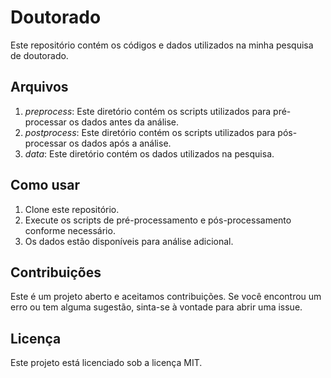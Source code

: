 # Doutorado

Este repositório contém os códigos e dados utilizados na minha pesquisa de doutorado.

## Arquivos

1. *preprocess*: Este diretório contém os scripts utilizados para pré-processar os dados antes da análise.
2. *postprocess*: Este diretório contém os scripts utilizados para pós-processar os dados após a análise.
3. *data*: Este diretório contém os dados utilizados na pesquisa.

## Como usar

1. Clone este repositório.
2. Execute os scripts de pré-processamento e pós-processamento conforme necessário.
3. Os dados estão disponíveis para análise adicional.

## Contribuições

Este é um projeto aberto e aceitamos contribuições. Se você encontrou um erro ou tem alguma sugestão, sinta-se à vontade para abrir uma issue.

## Licença

Este projeto está licenciado sob a licença MIT.
